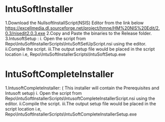 # IntuSoftInstaller
1.Download the NullsoftInstallScript(NSIS) Editor from the link below
	https://excellmedia.dl.sourceforge.net/project/hmne/HM%20NIS%20Edit/2.0.3/nisedit2.0.3.exe
2.Copy and Paste the binaries to the Release folder.
3.IntusoftSetup :
  i. Open the script from Repo\IntuSoftInstallerScripts\IntuSoftSetUpScript.nsi using the editor.
  ii.Compile the script.
  iii.The output setup file would be placed in the script location i.e, Repo\IntuSoftInstallerScripts\IntuSoftSetup.exe
# IntuSoftCompleteInstaller
1.IntusoftCompleteInstaller: ( This installer will contain the Prerequisites and Intusoft setup)
  i. Open the script from Repo\IntuSoftInstallerScripts\IntusoftCompleteInstallerScript.nsi using the editor.
  ii.Compile the script.
  iii.The output setup file would be placed in the script location i.e, Repo\IntuSoftInstallerScripts\IntuSoftCompleteInstallerSetup.exe
  
